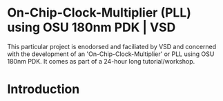 # On-Chip-Clock-Multiplier (PLL) using OSU 180nm PDK  | VSD
This particular project is enodorsed and faciliated by VSD and concerned with the development of an 'On-Chip-Clock-Multiplier' or PLL using OSU 180nm PDK. It comes as part of a 24-hour long tutorial/workshop.

# Introduction 
